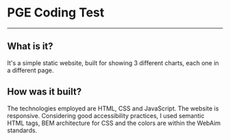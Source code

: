 # PGE Coding Test
---
## What is it?
It's a simple static website, built for showing 3 different charts, each one in a different page.

## How was it built?
The technologies employed are HTML, CSS and JavaScript.
The website is responsive. Considering good accessibility practices, I used semantic HTML tags, BEM architecture for CSS and the colors are within the WebAim standards.
